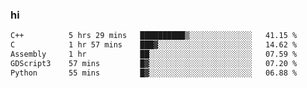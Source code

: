 ### hi  


<!--
**passer12/passer12** is a ✨ _special_ ✨ repository because its `README.md` (this file) appears on your GitHub profile.

Here are some ideas to get you started:

- 🔭 I’m currently working on ...
- 🌱 I’m currently learning ...
- 👯 I’m looking to collaborate on ...
- 🤔 I’m looking for help with ...
- 💬 Ask me about ...
- 📫 How to reach me: ...
- 😄 Pronouns: ...
- ⚡ Fun fact: ...
-->
<!--[![Top Langs](https://github-readme-stats.vercel.app/api/top-langs/?username=passer12&show_icons=true&theme=radical&count_private=true)](https://github.com/anuraghazra/github-readme-stats)-->
<!--[![Anurag's GitHub stats](https://github-readme-stats.vercel.app/api?username=passer12&show_icons=true&theme=radical&count_private=true)](https://github.com/anuraghazra/github-readme-stats)-->


<!--START_SECTION:waka-->

```txt
C++          5 hrs 29 mins   ██████████▒░░░░░░░░░░░░░░   41.15 %
C            1 hr 57 mins    ███▓░░░░░░░░░░░░░░░░░░░░░   14.62 %
Assembly     1 hr            ██░░░░░░░░░░░░░░░░░░░░░░░   07.59 %
GDScript3    57 mins         █▓░░░░░░░░░░░░░░░░░░░░░░░   07.20 %
Python       55 mins         █▓░░░░░░░░░░░░░░░░░░░░░░░   06.88 %
```

<!--END_SECTION:waka-->
